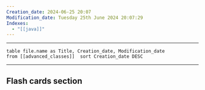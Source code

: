 ```yaml
---
Creation_date: 2024-06-25 20:07
Modification_date: Tuesday 25th June 2024 20:07:29
Indexes:
  - "[[java]]"
---
```


----

```dataview
table file.name as Title, Creation_date, Modification_date
from [[advanced_classes]]  sort Creation_date DESC
```


















---
## Flash cards section
